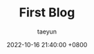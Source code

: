 ---
title: First Blog
author: taeyun
date: 2022-10-16 21:40:00 +0800
categories: [Blogging, Tutorial]
tags: [writing]
---